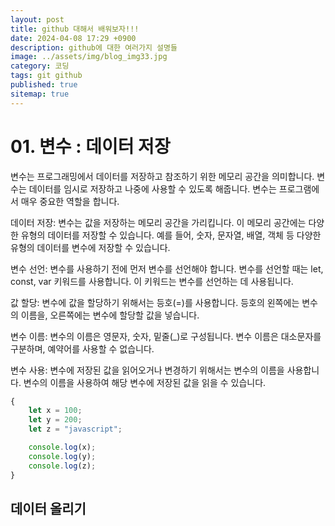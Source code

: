```yaml
---
layout: post
title: github 대해서 배워보자!!!
date: 2024-04-08 17:29 +0900
description: github에 대한 여러가지 설명들
image: ../assets/img/blog_img33.jpg
category: 코딩
tags: git github
published: true
sitemap: true
---
```


# 01. 변수 : 데이터 저장
변수는 프로그래밍에서 데이터를 저장하고 참조하기 위한 메모리 공간을 의미합니다.
변수는 데이터를 임시로 저장하고 나중에 사용할 수 있도록 해줍니다. 변수는 프로그램에서 매우 중요한 역할을 합니다.

데이터 저장: 변수는 값을 저장하는 메모리 공간을 가리킵니다.
이 메모리 공간에는 다양한 유형의 데이터를 저장할 수 있습니다.
예를 들어, 숫자, 문자열, 배열, 객체 등 다양한 유형의 데이터를 변수에 저장할 수 있습니다.

변수 선언: 변수를 사용하기 전에 먼저 변수를 선언해야 합니다.
변수를 선언할 때는 let, const, var 키워드를 사용합니다.
이 키워드는 변수를 선언하는 데 사용됩니다.

값 할당: 변수에 값을 할당하기 위해서는 등호(=)를 사용합니다.
등호의 왼쪽에는 변수의 이름을, 오른쪽에는 변수에 할당할 값을 넣습니다.

변수 이름: 변수의 이름은 영문자, 숫자, 밑줄(_)로 구성됩니다.
변수 이름은 대소문자를 구분하며, 예약어를 사용할 수 없습니다.

변수 사용: 변수에 저장된 값을 읽어오거나 변경하기 위해서는 변수의 이름을 사용합니다.
변수의 이름을 사용하여 해당 변수에 저장된 값을 읽을 수 있습니다.
````javascript
{
    let x = 100;
    let y = 200;
    let z = "javascript";

    console.log(x);
    console.log(y);
    console.log(z);
}
````





## 데이터 올리기
````bash

````


````javascript

````